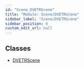 ```yaml
---
id: "Scene_DVETRScene"
title: "Module: Scene/DVETRScene"
sidebar_label: "Scene/DVETRScene"
sidebar_position: 0
custom_edit_url: null
---
```


## Classes

- [DVETRScene](../classes/Scene_DVETRScene.DVETRScene.md)
